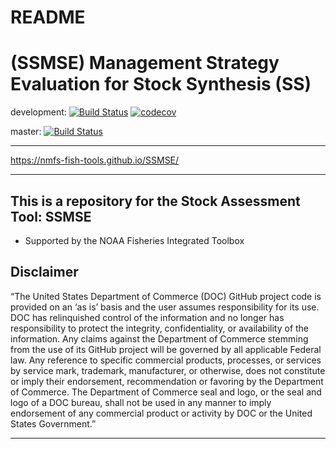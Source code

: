# README

# (SSMSE) Management Strategy Evaluation for Stock Synthesis (SS)

development:
[![Build Status](https://travis-ci.org/nmfs-fish-tools/SSMSE.svg?branch=development)](https://travis-ci.org/nmfs-fish-tools/SSMSE) 
[![codecov](https://codecov.io/gh/nmfs-fish-tools/SSMSE/branch/development/graph/badge.svg)](https://codecov.io/gh/nmfs-fish-tools/SSMSE)
 
master:
[![Build Status](https://travis-ci.org/nmfs-fish-tools/SSMSE.svg?branch=master)](https://travis-ci.org/nmfs-fish-tools/SSMSE)

**************

https://nmfs-fish-tools.github.io/SSMSE/


**************

## This is a repository for the Stock Assessment Tool: SSMSE
- Supported by the NOAA Fisheries Integrated Toolbox


## Disclaimer

“The United States Department of Commerce (DOC) GitHub project code is provided on an ‘as is’ basis and the user assumes responsibility for its use. DOC has relinquished control of the information and no longer has responsibility to protect the integrity, confidentiality, or availability of the information. Any claims against the Department of Commerce stemming from the use of its GitHub project will be governed by all applicable Federal law. Any reference to specific commercial products, processes, or services by service mark, trademark, manufacturer, or otherwise, does not constitute or imply their endorsement, recommendation or favoring by the Department of Commerce. The Department of Commerce seal and logo, or the seal and logo of a DOC bureau, shall not be used in any manner to imply endorsement of any commercial product or activity by DOC or the United States Government.”

<!-- - This project code is made available through GitHub but is managed by NOAA at
 https://vlab.ncep.noaa.gov/redmine/projects/integrated-fisheries-toolbox/files -->

***** *******
